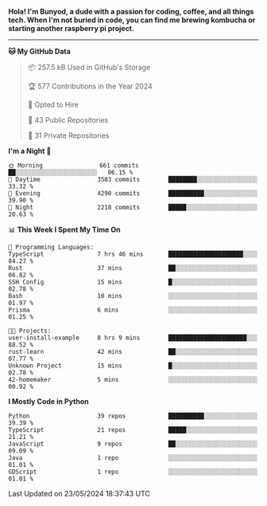 <p>
<b>Hola! I'm Bunyod, a dude with a passion for coding, coffee, and all things tech. When I'm not buried in code, you can find me brewing kombucha or starting another raspberry pi project.</b>
</p>

---

<!--START_SECTION:waka-->
**🐱 My GitHub Data** 

> 📦 257.5 kB Used in GitHub's Storage 
 > 
> 🏆 577 Contributions in the Year 2024
 > 
> 💼 Opted to Hire
 > 
> 📜 43 Public Repositories 
 > 
> 🔑 31 Private Repositories 
 > 
**I'm a Night 🦉** 

```text
🌞 Morning                661 commits         ██░░░░░░░░░░░░░░░░░░░░░░░   06.15 % 
🌆 Daytime                3583 commits        ████████░░░░░░░░░░░░░░░░░   33.32 % 
🌃 Evening                4290 commits        ██████████░░░░░░░░░░░░░░░   39.90 % 
🌙 Night                  2218 commits        █████░░░░░░░░░░░░░░░░░░░░   20.63 % 
```


📊 **This Week I Spent My Time On** 

```text
💬 Programming Languages: 
TypeScript               7 hrs 46 mins       █████████████████████░░░░   84.27 % 
Rust                     37 mins             ██░░░░░░░░░░░░░░░░░░░░░░░   06.82 % 
SSH Config               15 mins             █░░░░░░░░░░░░░░░░░░░░░░░░   02.78 % 
Bash                     10 mins             ░░░░░░░░░░░░░░░░░░░░░░░░░   01.97 % 
Prisma                   6 mins              ░░░░░░░░░░░░░░░░░░░░░░░░░   01.25 % 

🐱‍💻 Projects: 
user-install-example     8 hrs 9 mins        ██████████████████████░░░   88.52 % 
rust-learn               42 mins             ██░░░░░░░░░░░░░░░░░░░░░░░   07.77 % 
Unknown Project          15 mins             █░░░░░░░░░░░░░░░░░░░░░░░░   02.78 % 
42-homemaker             5 mins              ░░░░░░░░░░░░░░░░░░░░░░░░░   00.92 % 
```

**I Mostly Code in Python** 

```text
Python                   39 repos            ██████████░░░░░░░░░░░░░░░   39.39 % 
TypeScript               21 repos            █████░░░░░░░░░░░░░░░░░░░░   21.21 % 
JavaScript               9 repos             ██░░░░░░░░░░░░░░░░░░░░░░░   09.09 % 
Java                     1 repo              ░░░░░░░░░░░░░░░░░░░░░░░░░   01.01 % 
GDScript                 1 repo              ░░░░░░░░░░░░░░░░░░░░░░░░░   01.01 % 
```




 Last Updated on 23/05/2024 18:37:43 UTC
<!--END_SECTION:waka-->
